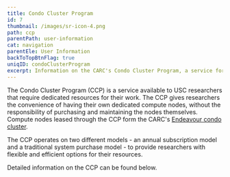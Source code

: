 ```yaml
---
title: Condo Cluster Program
id: 7
thumbnail: /images/sr-icon-4.png
path: ccp
parentPath: user-information
cat: navigation
parentEle: User Information
backToTopBtnFlag: true
uniqID: condoClusterProgram
excerpt: Information on the CARC's Condo Cluster Program, a service for USC researchers that require dedicated resources for their work.
---
```


The Condo Cluster Program (CCP) is a service available to USC researchers that require dedicated resources for their work. The CCP gives researchers the convenience of having their own dedicated compute nodes, without the responsibility of purchasing and maintaining the nodes themselves. Compute nodes leased through the CCP form the CARC's [Endeavour condo cluster](/user-information/user-guides/high-performance-computing/discovery/getting-started-endeavour). 

The CCP operates on two different models - an annual subscription model and a traditional system purchase model - to provide researchers with flexible and efficient options for their resources.

Detailed information on the CCP can be found below.
